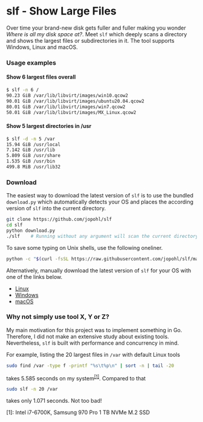 # slf - Show Large Files

Over time your brand-new disk gets fuller and fuller making you wonder _Where is all my disk space at?_. 
Meet ``` slf ``` which deeply scans a directory and shows the largest files or subdirectories in it. 
The tool supports Windows, Linux and macOS.

### Usage examples
#### Show 6 largest files overall
```bash
$ slf -n 6 /
90.23 GiB /var/lib/libvirt/images/win10.qcow2
90.01 GiB /var/lib/libvirt/images/ubuntu20.04.qcow2
80.01 GiB /var/lib/libvirt/images/win7.qcow2
50.01 GiB /var/lib/libvirt/images/MX_Linux.qcow2
```


#### Show 5 largest directories in /usr
```bash
$ slf -d -n 5 /var
15.94 GiB /usr/local
7.142 GiB /usr/lib
5.809 GiB /usr/share
1.535 GiB /usr/bin
499.8 MiB /usr/lib32
```

### Download

The easiest way to download the latest version of ```slf``` is to use the bundled ```download.py``` which automatically detects your OS and places the according version of ```slf``` into the current directory.
```bash
git clone https://github.com/jopohl/slf
cd slf
python download.py
./slf    # Running without any argument will scan the current directory
```

To save some typing on Unix shells, use the following oneliner.
```bash
python -c "$(curl -fsSL https://raw.githubusercontent.com/jopohl/slf/main/download.py)"
```

Alternatively, manually download the latest version of ```slf``` for your OS with one of the links below.
- [Linux](https://github.com/jopohl/slf/releases/latest/download/slf-linux-amd64.tar.gz)
- [Windows](https://github.com/jopohl/slf/releases/latest/download/slf-windows-amd64.zip)
- [macOS](https://github.com/jopohl/slf/releases/latest/download/slf-darwin-amd64.tar.gz)


### Why not simply use tool X, Y or Z?

My main motivation for this project was to implement something in Go. 
Therefore, I did not make an extensive study about existing tools. 
Nevertheless, ``` slf ``` is built with performance and concurrency in mind.

For example, listing the 20 largest files in ``` /var ``` with default Linux tools
```bash
sudo find /var -type f -printf "%s\t%p\n" | sort -n | tail -20
```
takes 5.585 seconds on my system<sup>[[1]](#mysystem)</sup>. Compared to that 
```bash
sudo slf -n 20 /var
```
takes only 1.071 seconds. Not too bad!

<a name="mysystem">[1]</a>: Intel i7-6700K, Samsung 970 Pro 1 TB NVMe M.2 SSD
